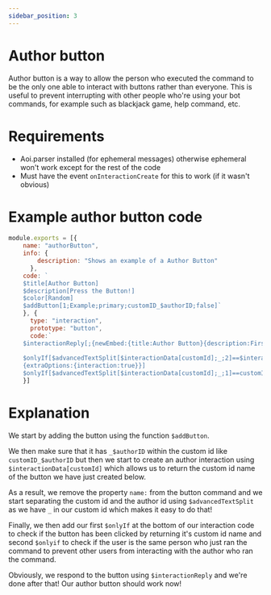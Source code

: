 ```yaml
---
sidebar_position: 3
---
```


# Author button

Author button is a way to allow the person who executed the command to be the only one able to interact with buttons
rather than everyone. This is useful to prevent interrupting with other people who're using your bot commands, for
example such as blackjack game, help command, etc.

# Requirements

* Aoi.parser installed (for ephemeral messages) otherwise ephemeral won't work except for the rest of the code
* Must have the event `onInteractionCreate` for this to work (if it wasn't obvious)

# Example author button code

```js
module.exports = [{
    name: "authorButton",
    info: {
        description: "Shows an example of a Author Button"
      },
    code: `
    $title[Author Button]
    $description[Press the Button!]
    $color[Random]
    $addButton[1;Example;primary;customID_$authorID;false]`
    }, {
      type: "interaction",
      prototype: "button",
      code:`
    $interactionReply[;{newEmbed:{title:Author Button}{description:First Page.}{color:Random}}]
    
    $onlyIf[$advancedTextSplit[$interactionData[customId];_;2]==$interactionData[author.id];You're not the author of this command! {options:{ephemeral:true}}
    {extraOptions:{interaction:true}}]
    $onlyIf[$advancedTextSplit[$interactionData[customId];_;1]==customID;]`
    }]
```

# Explanation

We start by adding the button using the function `$addButton`.

We then make sure that it has `_$authorID` within the custom id like `customID_$authorID` but then we start to create an
author interaction using `$interactionData[customId]` which allows us to return the custom id name of the button we have
just created below.

As a result, we remove the property `name:` from the button command and we start separating the custom id and the author
id using `$advancedTextSplit` as we have `_` in our custom id which makes it easy to do that!

Finally, we then add our first `$onlyIf` at the bottom of our interaction code to check if the button has been clicked
by returning it's custom id name and second `$onlyif` to check if the user is the same person who just ran the command
to prevent other users from interacting with the author who ran the command.

Obviously, we respond to the button using `$interactionReply` and we're done after that! Our author button should work
now!